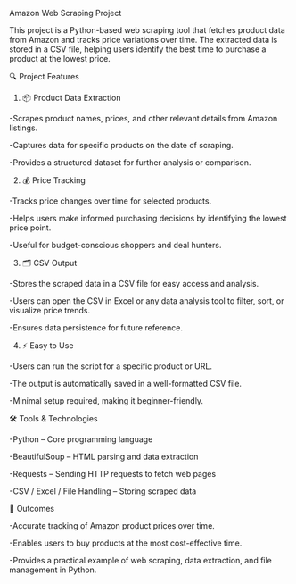 Amazon Web Scraping Project

This project is a Python-based web scraping tool that fetches product data from Amazon and tracks price variations over time. The extracted data is stored in a CSV file, helping users identify the best time to purchase a product at the lowest price.

🔍 Project Features
1. 📦 Product Data Extraction

-Scrapes product names, prices, and other relevant details from Amazon listings.

-Captures data for specific products on the date of scraping.

-Provides a structured dataset for further analysis or comparison.

2. 💰 Price Tracking

-Tracks price changes over time for selected products.

-Helps users make informed purchasing decisions by identifying the lowest price point.

-Useful for budget-conscious shoppers and deal hunters.

3. 🗂️ CSV Output

-Stores the scraped data in a CSV file for easy access and analysis.

-Users can open the CSV in Excel or any data analysis tool to filter, sort, or visualize price trends.

-Ensures data persistence for future reference.

4. ⚡ Easy to Use

-Users can run the script for a specific product or URL.

-The output is automatically saved in a well-formatted CSV file.

-Minimal setup required, making it beginner-friendly.

🛠️ Tools & Technologies

-Python – Core programming language

-BeautifulSoup – HTML parsing and data extraction

-Requests – Sending HTTP requests to fetch web pages

-CSV / Excel / File Handling – Storing scraped data

🚀 Outcomes

-Accurate tracking of Amazon product prices over time.

-Enables users to buy products at the most cost-effective time.

-Provides a practical example of web scraping, data extraction, and file management in Python.
